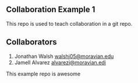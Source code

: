 
## Collaboration Example 1

This repo is used to teach collaboration in a git repo.

## Collaborators

1. Jonathan Walsh walshj05@moravian.edu
2. Jamell Alvarez alvarezj@moravian.edi

This example repo is awesome

